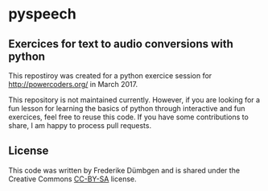 # pyspeech 

## Exercices for text to audio conversions with python

This repostiroy was created for a python exercice session for http://powercoders.org/ in March 2017. 

This repository is not maintained currently. However, if you are looking for a fun lesson for learning the basics of python through interactive and fun exercices, feel free to reuse this code. If you have some contributions to share, I am happy to process pull requests. 

## License 

This code was written by Frederike Dümbgen and is shared under the Creative Commons
[CC-BY-SA](https://creativecommons.org/licenses/by-sa/2.0/) 
license.
